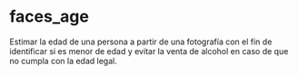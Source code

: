 # faces_age
Estimar la edad de una persona a partir de una fotografía con el fin de identificar si es menor de edad y evitar la venta de alcohol en caso de que no cumpla con la edad legal.
